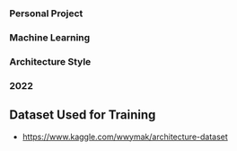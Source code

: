 ### Personal Project
### Machine Learning
### Architecture Style
### 2022


## Dataset Used for Training
* https://www.kaggle.com/wwymak/architecture-dataset